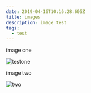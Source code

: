```yaml
---
date: 2019-04-16T10:16:28.605Z
title: images
description: image test
tags:
  - test
---
```

image one

![testone](/uploads/port.jpg "testone")

image two

![two](/uploads/gastroverdic.png "two")
